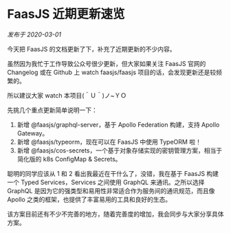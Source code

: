 # FaasJS 近期更新速览

*发布于 2020-03-01*

今天把 FaasJS 的文档更新了下，补充了近期更新的不少内容。

虽然因为我忙于工作导致公众号很少更新，但大家如果关注 FaasJS 官网的 Changelog 或在 Github 上 watch faasjs/faasjs 项目的话，会发现更新还是较频繁的。

所以建议大家 watch 本项目(＾Ｕ＾)ノ~ＹＯ

先挑几个重点更新简单说明一下：

1. 新增 @faasjs/graphql-server，基于 Apollo Federation 构建，支持 Apollo Gateway。
2. 新增 @faasjs/typeorm，现在可以在 FaasJS 中使用 TypeORM 啦！
3. 新增 @faasjs/cos-secrets，一个基于对象存储实现的密钥管理方案，相当于简化版的 k8s ConfigMap & Secrets。

聪明的同学应该从 1 和 2 看出我最近在干什么了，没错，我在基于 FaasJS 构建一个 Typed Services，Services 之间使用 GraphQL 来通讯。之所以选择 GraphQL 是因为它的强类型和易用性非常适合作为服务间的通讯规范，而且像 Apollo 之类的框架，也提供了丰富易用的工具和良好的生态。

该方案目前还有不少不完善的地方，随着完善度的增加，我会同步与大家分享具体方案。

